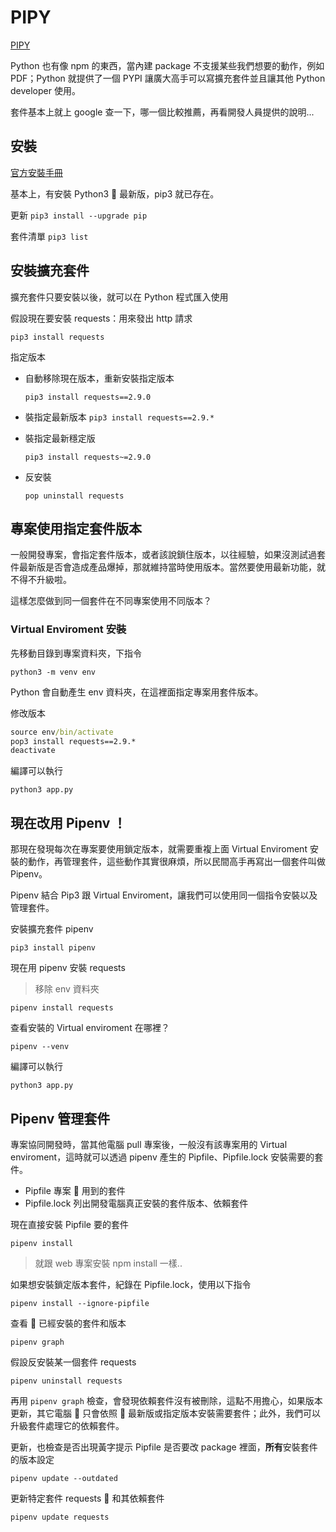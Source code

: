 # PIPY

[PIPY](https://pypi.org/)

Python 也有像 npm 的東西，當內建 package 不支援某些我們想要的動作，例如 PDF；Python 就提供了一個 PYPI 讓廣大高手可以寫擴充套件並且讓其他 Python developer 使用。

套件基本上就上 google 查一下，哪一個比較推薦，再看開發人員提供的說明...

## 安裝

[官方安裝手冊](https://packaging.python.org/tutorials/installing-packages/)

基本上，有安裝 Python3  最新版，pip3 就已存在。

更新 `pip3 install --upgrade pip`

套件清單 `pip3 list`

## 安裝擴充套件

擴充套件只要安裝以後，就可以在 Python 程式匯入使用

假設現在要安裝 requests：用來發出 http 請求

`pip3 install requests`

指定版本

- 自動移除現在版本，重新安裝指定版本

  `pip3 install requests==2.9.0`

- 裝指定最新版本
  `pip3 install requests==2.9.*`

- 裝指定最新穩定版

  `pip3 install requests~=2.9.0`

- 反安裝

  `pop uninstall requests`

## 專案使用指定套件版本

一般開發專案，會指定套件版本，或者該說鎖住版本，以往經驗，如果沒測試過套件最新版是否會造成產品爆掉，那就維持當時使用版本。當然要使用最新功能，就不得不升級啦。

這樣怎麼做到同一個套件在不同專案使用不同版本？

### Virtual Enviroment 安裝

先移動目錄到專案資料夾，下指令

`python3 -m venv env`

Python 會自動產生 env 資料夾，在這裡面指定專案用套件版本。

修改版本

```cmd
source env/bin/activate
pop3 install requests==2.9.*
deactivate
```

編譯可以執行

`python3 app.py`

## 現在改用 Pipenv ！

那現在發現每次在專案要使用鎖定版本，就需要重複上面 Virtual Enviroment 安裝的動作，再管理套件，這些動作其實很麻煩，所以民間高手再寫出一個套件叫做 Pipenv。

Pipenv 結合 Pip3 跟 Virtual Enviroment，讓我們可以使用同一個指令安裝以及管理套件。

安裝擴充套件 pipenv

`pip3 install pipenv`

現在用 pipenv 安裝 requests

> 移除 env 資料夾

`pipenv install requests`

查看安裝的 Virtual enviroment 在哪裡？

`pipenv --venv`

編譯可以執行

`python3 app.py`

## Pipenv 管理套件

專案協同開發時，當其他電腦 pull 專案後，一般沒有該專案用的 Virtual enviroment，這時就可以透過 pipenv 產生的 Pipfile、Pipfile.lock 安裝需要的套件。

- Pipfile 專案  用到的套件
- Pipfile.lock 列出開發電腦真正安裝的套件版本、依賴套件

現在直接安裝 Pipfile 要的套件

`pipenv install`

> 就跟 web 專案安裝 npm install 一樣..

如果想安裝鎖定版本套件，紀錄在 Pipfile.lock，使用以下指令

`pipenv install --ignore-pipfile`

查看  已經安裝的套件和版本

`pipenv graph`

假設反安裝某一個套件 requests

`pipenv uninstall requests`

再用 `pipenv graph` 檢查，會發現依賴套件沒有被刪除，這點不用擔心，如果版本更新，其它電腦  只會依照  最新版或指定版本安裝需要套件；此外，我們可以升級套件處理它的依賴套件。

更新，也檢查是否出現黃字提示 Pipfile 是否要改 package 裡面，**所有**安裝套件的版本設定

`pipenv update --outdated`

更新特定套件 requests  和其依賴套件

`pipenv update requests`
